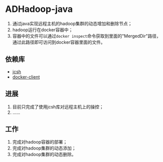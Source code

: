 # ADHadoop-java
1. 通过java实现远程主机的hadoop集群的动态增加和删除节点；
2. hadoop运行在docker容器中；
3. 容器中的文件可以通过`docker inspect`命令获取到里面的"MergedDir"路径，通过此路径即可访问到docker容器里面的文件。

## 依赖库
- [jcsh](https://github.com/is/jsch)
- [docker-client](https://github.com/spotify/docker-client)

## 进展
1. 目前只完成了使用jcsh库对远程主机上的操控；
2. ......

## 工作
1. 完成对hadoop容器的部署；
2. 完成对hadoop集群的动态添加；
3. 完成对hadoop集群的动态删除。
